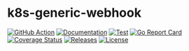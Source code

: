 # k8s-generic-webhook

[![GitHub Action](https://img.shields.io/badge/GitHub-Action-blue)](https://github.com/features/actions)
[![Documentation](https://img.shields.io/badge/godoc-reference-5272B4.svg)](https://pkg.go.dev/github.com/snorwin/k8s-generic-webhook)
[![Test](https://img.shields.io/github/workflow/status/snorwin/k8s-generic-webhook/Test?label=tests&logo=github)](https://github.com/snorwin/k8s-generic-webhook/actions)
[![Go Report Card](https://goreportcard.com/badge/github.com/snorwin/k8s-generic-webhook)](https://goreportcard.com/report/github.com/snorwin/k8s-generic-webhook)
[![Coverage Status](https://coveralls.io/repos/github/snorwin/k8s-generic-webhook/badge.svg?branch=main)](https://coveralls.io/github/snorwin/k8s-generic-webhook?branch=main)
[![Releases](https://img.shields.io/github/v/release/snorwin/k8s-generic-webhook)](https://github.com/snorwin/k8s-generic-webhook/releases)
[![License](https://img.shields.io/badge/License-Apache%202.0-blue.svg)](https://opensource.org/licenses/Apache-2.0)
